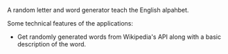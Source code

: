 A random letter and word generator teach the English alpahbet.

Some technical features of the applications:
- Get randomly generated words from Wikipedia's API along with a basic description of the word.


